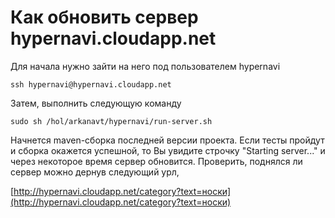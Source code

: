 # Как обновить сервер hypernavi.cloudapp.net

Для начала нужно зайти на него под пользователем hypernavi

`ssh hypernavi@hypernavi.cloudapp.net`

Затем, выполнить следующую команду

`sudo sh /hol/arkanavt/hypernavi/run-server.sh`

Начнется maven-сборка последней версии проекта. Если тесты пройдут и сборка окажется успешной, то Вы увидите строчку 
"Starting server..." и через некоторое время сервер обновится. Проверить, поднялся ли сервер можно дернув следующий урл,

[http://hypernavi.cloudapp.net/category?text=носки](http://hypernavi.cloudapp.net/category?text=носки)
